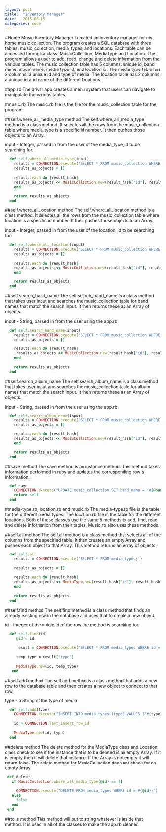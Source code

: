 ```yaml
---
layout: post
title:  "Inventory Manager"
date:   2015-06-16
categories: code
---
```

#Home Music Inventory Manager
I created an inventory manager for my home music collection. The program creates a SQL database with three tables: music_collection, media_types, and locations. Each table can be accessed through a class: MusicCollection, MediaType and Location. The program allows a user to add, read, change and delete information from the various tables. The music collection table has 5 columns: unique id, band name, album name, media type id, and location id. The media type table has 2 columns: a unique id and type of media. The location table has 2 columns: a unique id and name of the different locations. 

#app.rb
The driver app creates a menu system that users can navigate to manipulate the various tables. 

#music.rb
The music.rb file is the file for the music_collection table for the program. 

##self.where_all_media_type method
The self.where_all_media_type method is a class method. It selectes all the rows from the music_collection table where media_type is a specific id number. It then pushes those objects to an Array. 

input - Integer, passed in from the user of the media_type_id to be searching for.

```ruby
  def self.where_all_media_type(input)
    results = CONNECTION.execute("SELECT * FROM music_collection WHERE media_type_id = #{input};")
    results_as_objects = []
  
    results.each do |result_hash|
    results_as_objects << MusicCollection.new(result_hash["id"], result_hash["band_name"], result_hash["album_name"], result_hash["media_type_id"], result_hash["location_id"])
    end
  
    return results_as_objects
  end
```
##self.where_all_location method
The self.where_all_location method is a class method. It selectes all the rows from the music_collection table where location is a specific id number. It then pushes those objects to an Array.

input - Integer, passed in from the user of the location_id to be searching for.

```ruby
  def self.where_all_location(input)
    results = CONNECTION.execute("SELECT * FROM music_collection WHERE location_id = #{input};")
    results_as_objects = []
  
    results.each do |result_hash|
    results_as_objects << MusicCollection.new(result_hash["id"], result_hash["band_name"], result_hash["album_name"], result_hash["media_type_id"], result_hash["location_id"])
    end
  
    return results_as_objects
  end
```
##self.search_band_name
The self.search_band_name is a class method that takes user input and searches the music_collection table for band names that match the search input. It then returns these as an Array of objects. 

input - String, passed in from the user using the app.rb

```ruby
  def self.search_band_name(input)
    results = CONNECTION.execute("SELECT * FROM music_collection WHERE band_name = '#{input}';")
    results_as_objects = []
  
    results.each do |result_hash|
     results_as_objects << MusicCollection.new(result_hash["id"], result_hash["band_name"], result_hash["album_name"], result_hash["media_type_id"], result_hash["location_id"])
    end
  
    return results_as_objects
  end
```
##self.search_album_name
The self.search_album_name is a class method that takes user input and searches the music_collection table for album names that match the search input. It then returns these as an Array of objects. 

input - String, passed in from the user using the app.rb.

```ruby
  def self.search_album_name(input)
    results = CONNECTION.execute("SELECT * FROM music_collection WHERE album_name = '#{input}';")
    results_as_objects = []

    results.each do |result_hash|
    results_as_objects << MusicCollection.new(result_hash["id"], result_hash["band_name"], result_hash["album_name"], result_hash["media_type_id"], result_hash["location_id"])
    end

    return results_as_objects
  end
```

##save method
The save method is an instance method. This method takes information performed in ruby and updates the corresponding row's information.

```ruby
  def save
    CONNECTION.execute("UPDATE music_collection SET band_name = '#{@band_name}', album_name = '#{@album_name}', media_type_id = #{@media_type_id}, location_id = #{@location_id} WHERE id = #{@id};")
    return self
  end
```

#media-type.rb, location.rb and music.rb
The media-type.rb file is the table for the different media types. The location.rb file is the table for the different locations. Both of these classes use the same 5 methods to add, find, read and delete information from their tables. Music.rb also uses these methods.

##self.all method
The self.all method is a class method that selects all of the columns from the specified table. It then creates an empty Array and pushes each object to that Array. This method returns an Array of objects. 

```ruby
  def self.all
    results = CONNECTION.execute('SELECT * FROM media_types;')
  
    results_as_objects = []
  
    results.each do |result_hash|
    results_as_objects << MediaType.new(result_hash["id"], result_hash["type"])
    end
  
    return results_as_objects
  end
```

##self.find method
The self.find method is a class method that finds an already existing row in the database and uses that to create a new object. 

id - Integer of the uniqie id of the row the method is searching for. 

```ruby
  def self.find(id)
     @id = id
    
     result = CONNECTION.execute("SELECT * FROM media_types WHERE id = #{@id};").first
    
     temp_type = result["type"]
    
     MediaType.new(id, temp_type)
   end
```

##self.add method
The self.add method is a class method that adds a new row to the database table and then creates a new object to connect to that row.

type - a String of the type of media

```ruby
  def self.add(type)
    CONNECTION.execute("INSERT INTO media_types (type) VALUES ('#{type}');")
  
    id = CONNECTION.last_insert_row_id
  
    MediaType.new(id, type)
  end
```

##delete method
The delete method for the MediaType class and Location class check to see if the instance that is to be deleted is an empty Array. If it is empty then it will delete that instance. If the Array is not empty it will return false. The delete method for MusicCollection does not check for an empty Array.

```ruby
 def delete    
   if MusicCollection.where_all_media_type(@id) == []
     
     CONNECTION.execute("DELETE FROM media_types WHERE id = #{@id};")
   else
     false
   end
 end
```

##to_s method
This method will put to string whatever is inside that method. It is used in all of the classes to make the app.rb cleaner. 

